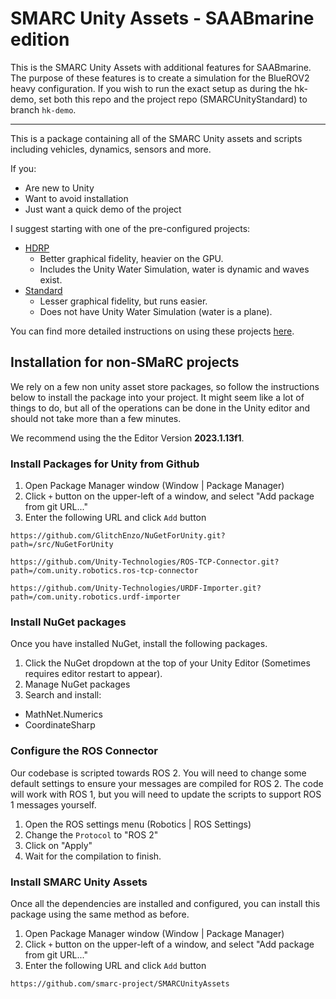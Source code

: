 # SMARC Unity Assets - SAABmarine edition
This is the SMARC Unity Assets with additional features for SAABmarine. The purpose of these features is to create a simulation for the BlueROV2 heavy configuration. If you wish to run the exact setup as during the hk-demo, set both this repo and the project repo (SMARCUnityStandard) to branch `hk-demo`. 

---------------------------
This is a package containing all of the SMARC Unity assets and scripts including vehicles, dynamics, sensors and more. 

If you:
- Are new to Unity
- Want to avoid installation
- Just want a quick demo of the project

I suggest starting with one of the pre-configured projects:
- [HDRP](https://github.com/smarc-project/SMARCUnityHDRP)
  - Better graphical fidelity, heavier on the GPU.
  - Includes the Unity Water Simulation, water is dynamic and waves exist.
- [Standard](https://github.com/smarc-project/SMARCUnityStandard)
  - Lesser graphical fidelity, but runs easier.
  - Does not have Unity Water Simulation (water is a plane).

You can find more detailed instructions on using these projects [here](./Documentation/README.md).

## Installation for non-SMaRC projects

We rely on a few non unity asset store packages, so follow the instructions below to install the package into your project.
It might seem like a lot of things to do, but all of the operations can be done in the Unity editor and should not take more than a few minutes.

We recommend using the the Editor Version **2023.1.13f1**. 


### Install Packages for Unity from Github

1. Open Package Manager window (Window | Package Manager)
2. Click `+` button on the upper-left of a window, and select "Add package from git URL..."
3. Enter the following URL and click `Add` button

```
https://github.com/GlitchEnzo/NuGetForUnity.git?path=/src/NuGetForUnity
```
```
https://github.com/Unity-Technologies/ROS-TCP-Connector.git?path=/com.unity.robotics.ros-tcp-connector
```
```
https://github.com/Unity-Technologies/URDF-Importer.git?path=/com.unity.robotics.urdf-importer
```

### Install NuGet packages

Once you have installed NuGet, install the following packages.

1. Click the NuGet dropdown at the top of your Unity Editor (Sometimes requires editor restart to appear).
2. Manage NuGet packages
3. Search and install:
  *  MathNet.Numerics
  *  CoordinateSharp

### Configure the ROS Connector

Our codebase is scripted towards ROS 2. You will need to change some default settings to ensure your messages are compiled for ROS 2.
The code will work with ROS 1, but you will need to update the scripts to support ROS 1 messages yourself.

1. Open the ROS settings menu (Robotics | ROS Settings)
2. Change the `Protocol` to "ROS 2"
3. Click on "Apply"
4. Wait for the compilation to finish.

### Install SMARC Unity Assets

Once all the dependencies are installed and configured, you can install this package using the same method as before.

1. Open Package Manager window (Window | Package Manager)
2. Click `+` button on the upper-left of a window, and select "Add package from git URL..."
3. Enter the following URL and click `Add` button

```
https://github.com/smarc-project/SMARCUnityAssets
```
